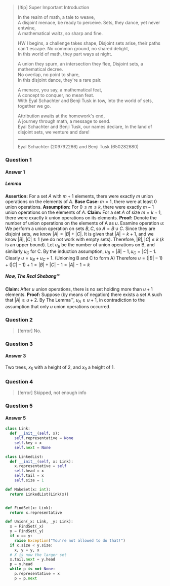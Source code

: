 > [!tip] Super Important Introduction
> 
> In the realm of math, a tale to weave,  
> A disjoint menace, be ready to perceive. Sets, they dance, yet never entwine,  
> A mathematical waltz, so sharp and fine.
> 
> HW I begins, a challenge takes shape, Disjoint sets arise, their paths can't escape. No common ground, no shared delight,  
> In this world of math, they part ways at night.
> 
> A union they spurn, an intersection they flee, Disjoint sets, a mathematical decree.  
> No overlap, no point to share,  
> In this disjoint dance, they're a rare pair.
> 
> A menace, you say, a mathematical feat,  
> A concept to conquer, no mean feat.  
> With Eyal Schachter and Benji Tusk in tow, Into the world of sets, together we go.
> 
> Attribution awaits at the homework's end,  
> A journey through math, a message to send.  
> Eyal Schachter and Benji Tusk, our names declare, In the land of disjoint sets, we venture and dare!
> 
> ---
> Eyal Schachter (209792266) and Benji Tusk (650282680)

### Question 1
#### Answer 1
##### Lemma
**Assertion:** For a set $A$ with $m+1$ elements, there were exactly $m$ union operations on the elements of $A$.
**Base Case:** $m=1$, there were at least 0 union operations.
**Assumption:** For $0\le m\le k$, there were exactly $m-1$ union operations on the elements of $A$.
**Claim:** For a set $A$ of size $m=k+1$, there were exactly $k$ union operations on its elements.
**Proof:** Denote the number of union operations on the elements of A as $u$.
Examine operation $u$:
We perform a union operation on sets $B, C$, so $A = B \cup C$. Since they are disjoint sets, we know $|A| = |B| + |C|$. It is given that $|A| = k + 1$, and we know $|B|,|C| \ge 1$ (we do not work with empty sets).
Therefore, $|B|, |C| \le k$ ($k$ is an upper bound).
Let $u_B$ be the number of union operations on B, and similarly $u_C$ for C. By the induction assumption, $u_B = |B| - 1, u_C = |C| - 1$. 
Clearly $u = u_B + u_C + 1$. (Unioning B and C to form A)
Therefore $u = (|B|-1) + (|C|-1) + 1 = |B| + |C| - 1 = |A| - 1 = k$

##### Now, The Real Shebang™
**Claim:** After $u$ union operations, there is no set holding more than $u+1$ elements.
**Proof:** Suppose (by means of negation) there exists a set A such that $|A|\ge u+2$. By The Lemma™, $u_A\ge u+1$, in contradiction to the assumption that only $u$ union operations occurred.

### Question 2

> [!error] No.

### Question 3
#### Answer 3
Two trees, $x_5$ with a height of 2, and $x_9$ a height of 1.

### Question 4

> [!error] Skipped, not enough info

### Question 5
#### Answer 5

```python
class Link:
  def __init__(self, x):
    self.representative = None
    self.key = x
    self.next = None

class LinkedList:
  def __init__(self, x: Link):
    x.representative = self
    self.head = x
    self.tail = x
    self.size = 1

def MakeSet(x: int):
  return LinkedList(Link(x))


def FindSet(x: Link):
  return x.representative

def Union(_x: Link, _y: Link):
  x = FindSet(_x)
  y = FindSet(_y)
  if x == y:
    raise Exception("You're not allowed to do that!")
  if x.size < y.size:
    x, y = y, x
  # X is now the larger set
  x.tail.next = y.head
  p = y.head
  while p is not None:
    p.representative = x
    p = p.next
```

